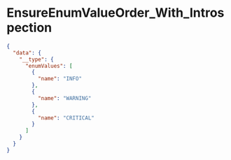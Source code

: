 # EnsureEnumValueOrder_With_Introspection

```json
{
  "data": {
    "__type": {
      "enumValues": [
        {
          "name": "INFO"
        },
        {
          "name": "WARNING"
        },
        {
          "name": "CRITICAL"
        }
      ]
    }
  }
}
```
